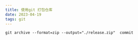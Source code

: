 ```yaml
---
title: 使用git 打包仓库
date: 2023-04-19  
tags: git 
---
```


```Shell
git archive --format=zip --output="./release.zip"  commit
```

